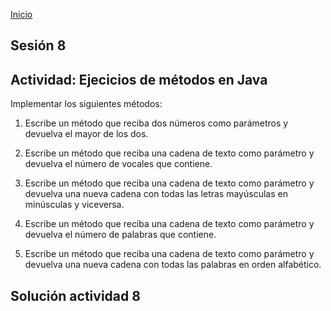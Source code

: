 <!-- No borrar o modificar -->
[Inicio](./index.md)

## Sesión 8 

## Actividad: Ejecicios de métodos en Java
Implementar los siguientes métodos:

1. Escribe un método que reciba dos números como parámetros y devuelva el mayor de los dos.

2. Escribe un método que reciba una cadena de texto como parámetro y devuelva el número de vocales que contiene.

3. Escribe un método que reciba una cadena de texto como parámetro y devuelva una nueva cadena con todas las letras mayúsculas en minúsculas y viceversa.

4. Escribe un método que reciba una cadena de texto como parámetro y devuelva el número de palabras que contiene.

5. Escribe un método que reciba una cadena de texto como parámetro y devuelva una nueva cadena con todas las palabras en orden alfabético.

## Solución actividad 8
